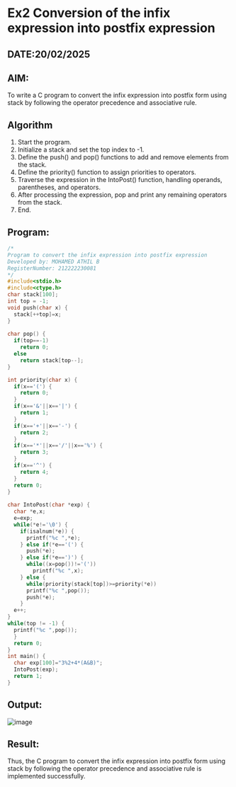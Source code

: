 # Ex2 Conversion of the infix expression into postfix expression
## DATE:20/02/2025
## AIM:
To write a C program to convert the infix expression into postfix form using stack by following the operator precedence and associative rule.

## Algorithm
1. Start the program. 
2. Initialize a stack and set the top index to -1. 
3. Define the push() and pop() functions to add and remove elements from the stack. 
4. Define the priority() function to assign priorities to operators. 
5. Traverse the expression in the IntoPost() function, handling operands, parentheses, and 
operators. 
6. After processing the expression, pop and print any remaining operators from the stack. 
7. End.

## Program:
```C
/*
Program to convert the infix expression into postfix expression
Developed by: MOHAMED ATHIL B
RegisterNumber: 212222230081
*/
#include<stdio.h> 
#include<ctype.h> 
char stack[100]; 
int top = -1; 
void push(char x) { 
  stack[++top]=x; 
} 
 
char pop() { 
  if(top==-1) 
    return 0; 
  else 
    return stack[top--]; 
}

int priority(char x) { 
  if(x=='(') { 
    return 0; 
  } 
  if(x=='&'||x=='|') { 
    return 1; 
  } 
  if(x=='+'||x=='-') { 
    return 2; 
  } 
  if(x=='*'||x=='/'||x=='%') { 
    return 3; 
  } 
  if(x=='^') { 
    return 4; 
  } 
  return 0; 
}
 
char IntoPost(char *exp) { 
  char *e,x; 
  e=exp; 
  while(*e!='\0') { 
    if(isalnum(*e)) { 
      printf("%c ",*e);
    } else if(*e=='(') { 
      push(*e); 
    } else if(*e==')') { 
      while((x=pop())!='('))
        printf("%c ",x);
    } else { 
      while(priority(stack[top])>=priority(*e)) 
      printf("%c ",pop()); 
      push(*e); 
    } 
  e++; 
} 
while(top != -1) { 
  printf("%c ",pop()); 
  }
  return 0;
} 
int main() { 
  char exp[100]="3%2+4*(A&B)"; 
  IntoPost(exp); 
  return 1; 
} 
```

## Output:

![image](https://github.com/user-attachments/assets/6d73e34a-8e7b-4835-a4c3-e02ae689dbb6)


## Result:
Thus, the C program to convert the infix expression into postfix form using stack by following the operator precedence and associative rule is implemented successfully.
